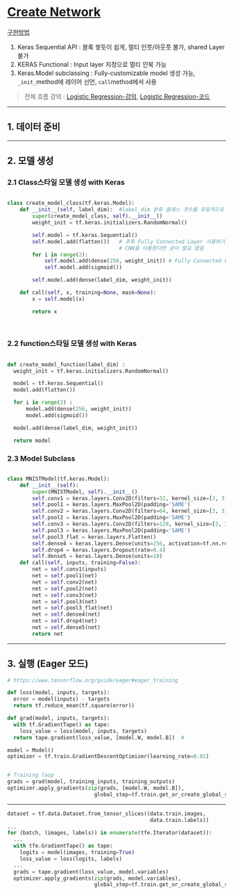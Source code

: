 # [Create Network ](https://nbviewer.jupyter.org/github/deeplearningzerotoall/TensorFlow/blob/master/lab-10-1-1-mnist_nn_softmax.ipynb)


[구현방법](https://www.youtube.com/watch?v=OR_NwgouflE&list=PLQ28Nx3M4Jrguyuwg4xe9d9t2XE639e5C&index=36)
1. Keras Sequential API : 블록 쌓듯이 쉽게, 멀티 인붓/아웃풋 불가, shared Layer 불가 
2. KERAS Functional : Input layer 지정으로 멀티 인북 가능 
3. Keras.Model subclassing : Fully-customizable model 생성 가능, `_init_`method에 레이어 선언, `call`method에서 사용 

> 전체 흐름 강의 : [Logistic Regression-강의](https://www.youtube.com/watch?v=enyQpA-xAYc&list=PLQ28Nx3M4Jrguyuwg4xe9d9t2XE639e5C&index=11), [Logistic Regression-코드](https://github.com/deeplearningzerotoall/TensorFlow/blob/master/lab-05-1-logistic_regression-eager.ipynb)

---

## 1. 데이터 준비 


---


## 2. 모델 생성 

### 2.1 Class스타일 모델 생성 with Keras

```python 

class create_model_class(tf.keras.Model):
    def __init__(self, label_dim):  #label_dim 분류 클래스 갯수를 유동적으로 받기 위하여 
        super(create_model_class, self).__init__()
        weight_init = tf.keras.initializers.RandomNormal()

        self.model = tf.keras.Sequential()  
        self.model.add(flatten())   # 추후 Fully Connected Layer 사용하기 위하여 펴쳐줌 [N, 28, 28, 1] -> [N, 784]
                                    # CNN을 이용한다면 굳이 필요 없음 
        for i in range(2):
            self.model.add(dense(256, weight_init)) # Fully Connected Layer
            self.model.add(sigmoid())

        self.model.add(dense(label_dim, weight_init))

    def call(self, x, training=None, mask=None):
        x = self.model(x)

        return x
        
        
  ```

### 2.2 function스타일 모델 생성 with Keras   
      
  ```python 
  
  def create_model_function(label_dim) :
    weight_init = tf.keras.initializers.RandomNormal()

    model = tf.keras.Sequential()
    model.add(flatten())

    for i in range(2) :
        model.add(dense(256, weight_init))
        model.add(sigmoid())

    model.add(dense(label_dim, weight_init))

    return model
  
```
  
  
### 2.3 Model Subclass

```python 

class MNISTModel(tf.keras.Model):
    def __init__(self):
        super(MNISTModel, self).__init__()
        self.conv1 = keras.layers.Conv2D(filters=32, kernel_size=[3, 3], padding='SAME', activation=tf.nn.relu)
        self.pool1 = keras.layers.MaxPool2D(padding='SAME')
        self.conv2 = keras.layers.Conv2D(filters=64, kernel_size=[3, 3], padding='SAME', activation=tf.nn.relu)
        self.pool2 = keras.layers.MaxPool2D(padding='SAME')
        self.conv3 = keras.layers.Conv2D(filters=128, kernel_size=[3, 3], padding='SAME', activation=tf.nn.relu)
        self.pool3 = keras.layers.MaxPool2D(padding='SAME')
        self.pool3_flat = keras.layers.Flatten()
        self.dense4 = keras.layers.Dense(units=256, activation=tf.nn.relu)
        self.drop4 = keras.layers.Dropout(rate=0.4)
        self.dense5 = keras.layers.Dense(units=10)
    def call(self, inputs, training=False):
        net = self.conv1(inputs)
        net = self.pool1(net)
        net = self.conv2(net)
        net = self.pool2(net)
        net = self.conv3(net)
        net = self.pool3(net)
        net = self.pool3_flat(net)
        net = self.dense4(net)
        net = self.drop4(net)
        net = self.dense5(net)
        return net
```
---

## 3. 실행 (Eager 모드)




```python 
# https://www.tensorflow.org/guide/eager#eager_training

def loss(model, inputs, targets):
  error = model(inputs) - targets
  return tf.reduce_mean(tf.square(error))

def grad(model, inputs, targets):
  with tf.GradientTape() as tape:
    loss_value = loss(model, inputs, targets)
  return tape.gradient(loss_value, [model.W, model.B])  #

model = Model()
optimizer = tf.train.GradientDescentOptimizer(learning_rate=0.01)


# Training loop
grads = grad(model, training_inputs, training_outputs)
optimizer.apply_gradients(zip(grads, [model.W, model.B]),
                            global_step=tf.train.get_or_create_global_step())

```


---


  
```python 
dataset = tf.data.Dataset.from_tensor_slices((data.train.images,
                                              data.train.labels))
...
for (batch, (images, labels)) in enumerate(tfe.Iterator(dataset)):
  ...
  with tfe.GradientTape() as tape:
    logits = model(images, training=True)
    loss_value = loss(logits, labels)
  ...
  grads = tape.gradient(loss_value, model.variables)
  optimizer.apply_gradients(zip(grads, model.variables),
                            global_step=tf.train.get_or_create_global_step())
```






























